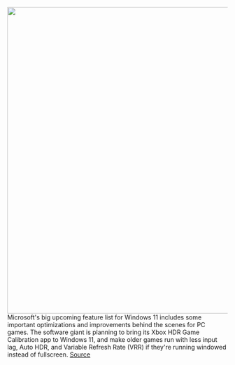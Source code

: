 <img src='https://cdn.vox-cdn.com/thumbor/QGz7WqIeLRY-4kK40zpNXasumVU=/0x0:2276x1707/1200x800/filters:focal(956x672:1320x1036)/cdn.vox-cdn.com/uploads/chorus_image/image/70519898/Surface_Laptop_Studio___Gaming.0.jpg' width='700px' /><br/>
Microsoft's big upcoming feature list for Windows 11 includes some important optimizations and improvements behind the scenes for PC games. The software giant is planning to bring its Xbox HDR Game Calibration app to Windows 11, and make older games run with less input lag, Auto HDR, and Variable Refresh Rate (VRR) if they're running windowed instead of fullscreen.
<a href='https://www.theverge.com/2022/2/17/22938703/windows-11-xbox-hdr-calibration-app-windowed-gaming-optimizations'> Source <a/>